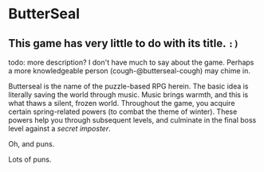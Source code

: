ButterSeal
==========

This game has very little to do with its title. `:)`
----------------------------------------------------

todo: more description?
      I don't have much to say about the game.
      Perhaps a more knowledgeable person (cough-@butterseal-cough) may chime in.

Butterseal is the name of the puzzle-based RPG herein.
The basic idea is literally saving the world through music.
Music brings warmth, and this is what thaws a silent, frozen world.
Throughout the game, you acquire certain spring-related powers (to combat the theme of winter).
These powers help you through subsequent levels, and culminate in the final boss level against a *secret imposter*.

Oh, and puns.

Lots of puns.
